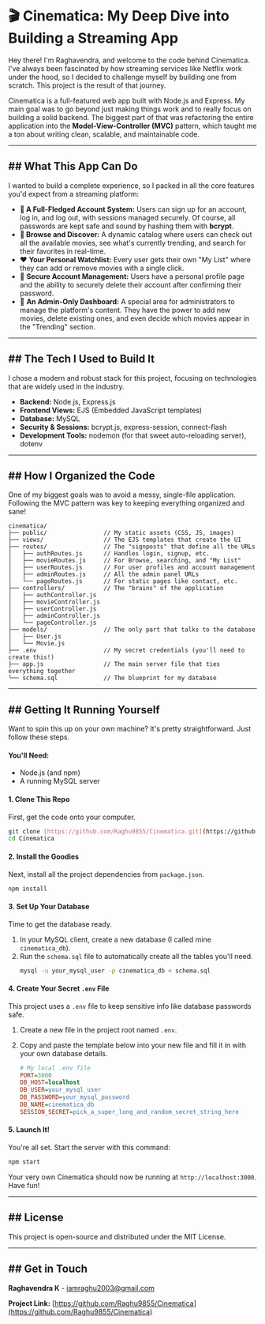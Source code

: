 # 🎬 Cinematica: My Deep Dive into Building a Streaming App

Hey there! I'm Raghavendra, and welcome to the code behind Cinematica. I've always been fascinated by how streaming services like Netflix work under the hood, so I decided to challenge myself by building one from scratch. This project is the result of that journey.

Cinematica is a full-featured web app built with Node.js and Express. My main goal was to go beyond just making things work and to really focus on building a solid backend. The biggest part of that was refactoring the entire application into the **Model-View-Controller (MVC)** pattern, which taught me a ton about writing clean, scalable, and maintainable code.



---
## ## What This App Can Do

I wanted to build a complete experience, so I packed in all the core features you'd expect from a streaming platform:

* **👤 A Full-Fledged Account System:** Users can sign up for an account, log in, and log out, with sessions managed securely. Of course, all passwords are kept safe and sound by hashing them with **bcrypt**.
* **🍿 Browse and Discover:** A dynamic catalog where users can check out all the available movies, see what's currently trending, and search for their favorites in real-time.
* ❤️ **Your Personal Watchlist:** Every user gets their own "My List" where they can add or remove movies with a single click.
* 🔐 **Secure Account Management:** Users have a personal profile page and the ability to securely delete their account after confirming their password.
* 👑 **An Admin-Only Dashboard:** A special area for administrators to manage the platform's content. They have the power to add new movies, delete existing ones, and even decide which movies appear in the "Trending" section.

---
## ## The Tech I Used to Build It

I chose a modern and robust stack for this project, focusing on technologies that are widely used in the industry.

* **Backend:** Node.js, Express.js
* **Frontend Views:** EJS (Embedded JavaScript templates)
* **Database:** MySQL
* **Security & Sessions:** bcrypt.js, express-session, connect-flash
* **Development Tools:** nodemon (for that sweet auto-reloading server), dotenv

---
## ## How I Organized the Code

One of my biggest goals was to avoid a messy, single-file application. Following the MVC pattern was key to keeping everything organized and sane!

```
cinematica/
├── public/                // My static assets (CSS, JS, images)
├── views/                 // The EJS templates that create the UI
├── routes/                // The "signposts" that define all the URLs
│   ├── authRoutes.js      // Handles login, signup, etc.
│   ├── movieRoutes.js     // For Browse, searching, and "My List"
│   ├── userRoutes.js      // For user profiles and account management
│   ├── adminRoutes.js     // All the admin panel URLs
│   └── pageRoutes.js      // For static pages like contact, etc.
├── controllers/           // The "brains" of the application
│   ├── authController.js
│   ├── movieController.js
│   ├── userController.js
│   ├── adminController.js
│   └── pageController.js
├── models/                // The only part that talks to the database
│   ├── User.js
│   └── Movie.js
├── .env                   // My secret credentials (you'll need to create this!)
├── app.js                 // The main server file that ties everything together
└── schema.sql             // The blueprint for my database
```

---
## ## Getting It Running Yourself

Want to spin this up on your own machine? It's pretty straightforward. Just follow these steps.

#### **You'll Need:**
* Node.js (and npm)
* A running MySQL server

#### **1. Clone This Repo**
First, get the code onto your computer.
```bash
git clone [https://github.com/Raghu9855/Cinematica.git](https://github.com/Raghu9855/Cinematica.git)
cd Cinematica
```

#### **2. Install the Goodies**
Next, install all the project dependencies from `package.json`.
```bash
npm install
```

#### **3. Set Up Your Database**
Time to get the database ready.
1.  In your MySQL client, create a new database (I called mine `cinematica_db`).
2.  Run the `schema.sql` file to automatically create all the tables you'll need.
    ```bash
    mysql -u your_mysql_user -p cinematica_db < schema.sql
    ```

#### **4. Create Your Secret `.env` File**
This project uses a `.env` file to keep sensitive info like database passwords safe.
1.  Create a new file in the project root named `.env`.
2.  Copy and paste the template below into your new file and fill it in with your own database details.

    ```ini
    # My local .env file
    PORT=3000
    DB_HOST=localhost
    DB_USER=your_mysql_user
    DB_PASSWORD=your_mysql_password
    DB_NAME=cinematica_db
    SESSION_SECRET=pick_a_super_long_and_random_secret_string_here
    ```

#### **5. Launch It!**
You're all set. Start the server with this command:
```bash
npm start
```
Your very own Cinematica should now be running at `http://localhost:3000`. Have fun!

---
## ## License

This project is open-source and distributed under the MIT License.

---
## ## Get in Touch

**Raghavendra K** - iamraghu2003@gmail.com

**Project Link:** [https://github.com/Raghu9855/Cinematica](https://github.com/Raghu9855/Cinematica)
